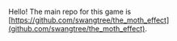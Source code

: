 Hello! The main repo for this game is [https://github.com/swangtree/the_moth_effect](github.com/swangtree/the_moth_effect).
